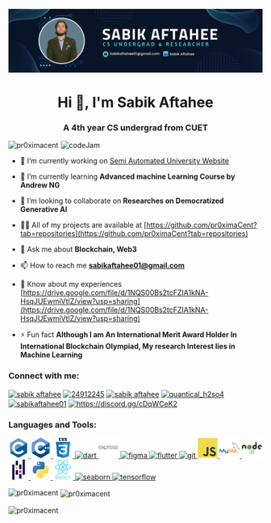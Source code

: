 ![logo](https://github.com/pr0ximaCent/pr0ximaCent/blob/main/Github%20banner.png)
<h1 align="center">Hi 👋, I'm Sabik Aftahee</h1>
<h3 align="center">A 4th year CS undergrad from CUET</h3>

<img align="right" alt="codeJam" width="400" src="https://camo.githubusercontent.com/7de37139d0b4c1ce40865e799b446c0e963a3dd8fb68d239707237c40604fa3d/68747470733a2f2f63646e2e6472696262626c652e636f6d2f75736572732f3733303730332f73637265656e73686f74732f363538313234332f6176656e746f2e676966">

<p align="left"> <img src="https://komarev.com/ghpvc/?username=pr0ximacent&label=Profile%20views&color=0e75b6&style=flat" alt="pr0ximacent" /> </p>

- 🔭 I’m currently working on [Semi Automated University Website](https://github.com/pr0ximaCent/-A-complete-CUET-University-website-with-automated-online-attendance-direct-notices-and-profiles-)

- 🌱 I’m currently learning **Advanced machine Learning Course by Andrew NG**

- 👯 I’m looking to collaborate on **Researches on Democratized Generative AI**

- 👨‍💻 All of my projects are available at [https://github.com/pr0ximaCent?tab=repositories](https://github.com/pr0ximaCent?tab=repositories)

- 💬 Ask me about **Blockchain, Web3**

- 📫 How to reach me **sabikaftahee01@gmail.com**

- 📄 Know about my experiences [https://drive.google.com/file/d/1NQS00Bs2tcFZIA1kNA-HsqJUEwmiVtlZ/view?usp=sharing](https://drive.google.com/file/d/1NQS00Bs2tcFZIA1kNA-HsqJUEwmiVtlZ/view?usp=sharing)

- ⚡ Fun fact **Although I am An International Merit Award Holder In International Blockchain Olympiad, My research Interest lies in Machine Learning**

<h3 align="left">Connect with me:</h3>
<p align="left">
<a href="https://linkedin.com/in/sabik aftahee" target="blank"><img align="center" src="https://raw.githubusercontent.com/rahuldkjain/github-profile-readme-generator/master/src/images/icons/Social/linked-in-alt.svg" alt="sabik aftahee" height="30" width="40" /></a>
<a href="https://stackoverflow.com/users/24912245" target="blank"><img align="center" src="https://raw.githubusercontent.com/rahuldkjain/github-profile-readme-generator/master/src/images/icons/Social/stack-overflow.svg" alt="24912245" height="30" width="40" /></a>
<a href="https://fb.com/sabik aftahee" target="blank"><img align="center" src="https://raw.githubusercontent.com/rahuldkjain/github-profile-readme-generator/master/src/images/icons/Social/facebook.svg" alt="sabik aftahee" height="30" width="40" /></a>
<a href="https://instagram.com/quantical_h2so4" target="blank"><img align="center" src="https://raw.githubusercontent.com/rahuldkjain/github-profile-readme-generator/master/src/images/icons/Social/instagram.svg" alt="quantical_h2so4" height="30" width="40" /></a>
<a href="https://www.leetcode.com/sabikaftahee01" target="blank"><img align="center" src="https://raw.githubusercontent.com/rahuldkjain/github-profile-readme-generator/master/src/images/icons/Social/leet-code.svg" alt="sabikaftahee01" height="30" width="40" /></a>
<a href="https://discord.gg/https://discord.gg/cDqWCeK2" target="blank"><img align="center" src="https://raw.githubusercontent.com/rahuldkjain/github-profile-readme-generator/master/src/images/icons/Social/discord.svg" alt="https://discord.gg/cDqWCeK2" height="30" width="40" /></a>
</p>

<h3 align="left">Languages and Tools:</h3>
<p align="left"> <a href="https://www.cprogramming.com/" target="_blank" rel="noreferrer"> <img src="https://raw.githubusercontent.com/devicons/devicon/master/icons/c/c-original.svg" alt="c" width="40" height="40"/> </a> <a href="https://www.w3schools.com/cpp/" target="_blank" rel="noreferrer"> <img src="https://raw.githubusercontent.com/devicons/devicon/master/icons/cplusplus/cplusplus-original.svg" alt="cplusplus" width="40" height="40"/> </a> <a href="https://www.w3schools.com/css/" target="_blank" rel="noreferrer"> <img src="https://raw.githubusercontent.com/devicons/devicon/master/icons/css3/css3-original-wordmark.svg" alt="css3" width="40" height="40"/> </a> <a href="https://dart.dev" target="_blank" rel="noreferrer"> <img src="https://www.vectorlogo.zone/logos/dartlang/dartlang-icon.svg" alt="dart" width="40" height="40"/> </a> <a href="https://expressjs.com" target="_blank" rel="noreferrer"> <img src="https://raw.githubusercontent.com/devicons/devicon/master/icons/express/express-original-wordmark.svg" alt="express" width="40" height="40"/> </a> <a href="https://www.figma.com/" target="_blank" rel="noreferrer"> <img src="https://www.vectorlogo.zone/logos/figma/figma-icon.svg" alt="figma" width="40" height="40"/> </a> <a href="https://flutter.dev" target="_blank" rel="noreferrer"> <img src="https://www.vectorlogo.zone/logos/flutterio/flutterio-icon.svg" alt="flutter" width="40" height="40"/> </a> <a href="https://git-scm.com/" target="_blank" rel="noreferrer"> <img src="https://www.vectorlogo.zone/logos/git-scm/git-scm-icon.svg" alt="git" width="40" height="40"/> </a> <a href="https://developer.mozilla.org/en-US/docs/Web/JavaScript" target="_blank" rel="noreferrer"> <img src="https://raw.githubusercontent.com/devicons/devicon/master/icons/javascript/javascript-original.svg" alt="javascript" width="40" height="40"/> </a> <a href="https://www.mysql.com/" target="_blank" rel="noreferrer"> <img src="https://raw.githubusercontent.com/devicons/devicon/master/icons/mysql/mysql-original-wordmark.svg" alt="mysql" width="40" height="40"/> </a> <a href="https://nodejs.org" target="_blank" rel="noreferrer"> <img src="https://raw.githubusercontent.com/devicons/devicon/master/icons/nodejs/nodejs-original-wordmark.svg" alt="nodejs" width="40" height="40"/> </a> <a href="https://pandas.pydata.org/" target="_blank" rel="noreferrer"> <img src="https://raw.githubusercontent.com/devicons/devicon/2ae2a900d2f041da66e950e4d48052658d850630/icons/pandas/pandas-original.svg" alt="pandas" width="40" height="40"/> </a> <a href="https://www.python.org" target="_blank" rel="noreferrer"> <img src="https://raw.githubusercontent.com/devicons/devicon/master/icons/python/python-original.svg" alt="python" width="40" height="40"/> </a> <a href="https://reactjs.org/" target="_blank" rel="noreferrer"> <img src="https://raw.githubusercontent.com/devicons/devicon/master/icons/react/react-original-wordmark.svg" alt="react" width="40" height="40"/> </a> <a href="https://seaborn.pydata.org/" target="_blank" rel="noreferrer"> <img src="https://seaborn.pydata.org/_images/logo-mark-lightbg.svg" alt="seaborn" width="40" height="40"/> </a> <a href="https://www.tensorflow.org" target="_blank" rel="noreferrer"> <img src="https://www.vectorlogo.zone/logos/tensorflow/tensorflow-icon.svg" alt="tensorflow" width="40" height="40"/> </a> </p>

<p><img align="left" src="https://github-readme-stats.vercel.app/api/top-langs?username=pr0ximacent&show_icons=true&locale=en&layout=compact" alt="pr0ximacent" /></p>

<p>&nbsp;<img align="center" src="https://github-readme-stats.vercel.app/api?username=pr0ximacent&show_icons=true&locale=en" alt="pr0ximacent" /></p>

<p><img align="center" src="https://github-readme-streak-stats.herokuapp.com/?user=pr0ximacent&" alt="pr0ximacent" /></p>
